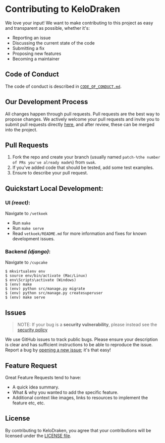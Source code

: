 # Contributing to KeloDraken

We love your input! We want to make contributing to this project as easy and transparent as possible, whether it's:

- Reporting an issue
- Discussing the current state of the code
- Submitting a fix
- Proposing new features
- Becoming a maintainer

## Code of Conduct

The code of conduct is described in [`CODE_OF_CONDUCT.md`](CODE_OF_CONDUCT.md).

## Our Development Process

All changes happen through pull requests. Pull requests are the best way to propose changes. We actively welcome your pull requests and invite you to submit pull requests directly [here](https://github.com/kelodraken/TheDragonProject-Mail/pulls), and after review, these can be merged into the project.

## Pull Requests

1. Fork the repo and create your branch (usually named `patch-%the number of PRs you've already made%`) from `swak`.
2. If you've added code that should be tested, add some test examples.
3. Ensure to describe your pull request.

## Quickstart Local Development:

### UI _(react)_:

Navigate to `/vetkoek`

- Run `make`
- Run `make serve`
- Read `vetkoek/README.md` for more information and fixes for known development issues.

### Backend _(django)_:
Navigate to `/cupcake`

```shell
$ mkvirtualenv env
$ source env/bin/activate (Mac/Linux)
$ env\Scripts\activate (Windows)
$ (env) make
$ (env) python src/manage.py migrate
$ (env) python src/manage.py createsuperuser
$ (env) make serve
```

## Issues

> NOTE: If your bug is a **security vulnerability**, please instead see the [security policy](https://github.com/kelodraken/TheDragonProject-Mail/security/policy)

We use GitHub issues to track public bugs. Please ensure your description is
clear and has sufficient instructions to be able to reproduce the issue. Report a bug by <a href="https://github.com/kelodraken/TheDragonProject-Mail/issues">opening a new issue</a>; it's that easy!

<!-- ## Frequently Asked Questions (FAQs)--->

<!--- I thought it would be great to have a list of FAQs for the project to help save time for new contributors--->
<!-- 
    - Q: [The Question?]
    - A: [The Answer!] -->

## Feature Request

Great Feature Requests tend to have:

- A quick idea summary.
- What & why you wanted to add the specific feature.
- Additional context like images, links to resources to implement the feature etc, etc.

## License

By contributing to KeloDraken, you agree that your contributions will be licensed
under the [LICENSE file](LICENSE).